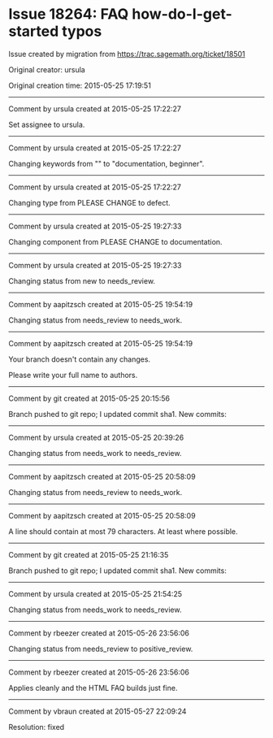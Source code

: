 # Issue 18264: FAQ how-do-I-get-started typos

Issue created by migration from https://trac.sagemath.org/ticket/18501

Original creator: ursula

Original creation time: 2015-05-25 17:19:51




---

Comment by ursula created at 2015-05-25 17:22:27

Set assignee to ursula.


---

Comment by ursula created at 2015-05-25 17:22:27

Changing keywords from "" to "documentation, beginner".


---

Comment by ursula created at 2015-05-25 17:22:27

Changing type from PLEASE CHANGE to defect.


---

Comment by ursula created at 2015-05-25 19:27:33

Changing component from PLEASE CHANGE to documentation.


---

Comment by ursula created at 2015-05-25 19:27:33

Changing status from new to needs_review.


---

Comment by aapitzsch created at 2015-05-25 19:54:19

Changing status from needs_review to needs_work.


---

Comment by aapitzsch created at 2015-05-25 19:54:19

Your branch doesn't contain any changes.

Please write your full name to authors.


---

Comment by git created at 2015-05-25 20:15:56

Branch pushed to git repo; I updated commit sha1. New commits:


---

Comment by ursula created at 2015-05-25 20:39:26

Changing status from needs_work to needs_review.


---

Comment by aapitzsch created at 2015-05-25 20:58:09

Changing status from needs_review to needs_work.


---

Comment by aapitzsch created at 2015-05-25 20:58:09

A line should contain at most 79 characters. At least where possible.


---

Comment by git created at 2015-05-25 21:16:35

Branch pushed to git repo; I updated commit sha1. New commits:


---

Comment by ursula created at 2015-05-25 21:54:25

Changing status from needs_work to needs_review.


---

Comment by rbeezer created at 2015-05-26 23:56:06

Changing status from needs_review to positive_review.


---

Comment by rbeezer created at 2015-05-26 23:56:06

Applies cleanly and the HTML FAQ builds just fine.


---

Comment by vbraun created at 2015-05-27 22:09:24

Resolution: fixed

